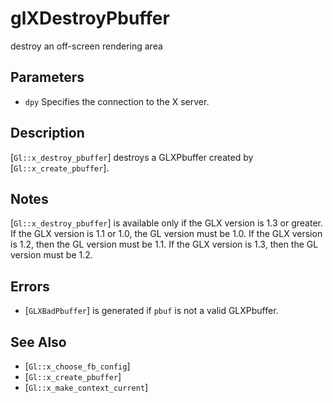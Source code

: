 # glXDestroyPbuffer
destroy an off-screen rendering area

## Parameters
- `dpy`
  Specifies the connection to the X server.

## Description
[`Gl::x_destroy_pbuffer`] destroys a GLXPbuffer created by
  [`Gl::x_create_pbuffer`].

## Notes
[`Gl::x_destroy_pbuffer`] is available only if the GLX version is 1.3
  or greater.
If the GLX version is 1.1 or 1.0, the GL version must be 1.0. If the
  GLX version is 1.2, then the GL version must be 1.1. If the GLX
  version is 1.3, then the GL version must be 1.2.

## Errors
- [`GLXBadPbuffer`] is generated if `pbuf` is not a valid GLXPbuffer.

## See Also
- [`Gl::x_choose_fb_config`]
- [`Gl::x_create_pbuffer`]
- [`Gl::x_make_context_current`]
